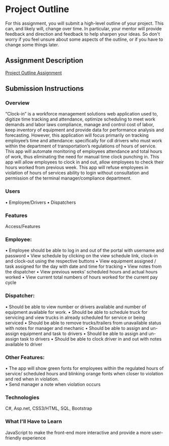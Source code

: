 # Project Outline
For this assignment, you will submit a high-level outline of your project. This can, and likely will, change over time. In particular, your mentor will provide feedback and direction and feedback to help sharpen your ideas. So don't worry if you feel unsure about some aspects of the outline, or if you have to change some things later.

## Assignment Description
[Project Outline Assignment](https://education.launchcode.org/liftoff/assignments/project-outline/)

## Submission Instructions

### Overview
“Clock-in” is a workforce management solutions web application used to, digitize time tracking and attendance, optimize scheduling to meet work demands and labor laws compliance, manage and control cost of labor, keep inventory of equipment and provide data for performance analysis and forecasting. However, this application will focus primarily on tracking employee’s time and attendance: specifically for cdl drivers who must work within the department of transportation’s regulations of hours of service. 
This app will automate monitoring of employees attendance and total hours of work, thus eliminating the need for manual time clock punching in. This app will allow employees to clock in and out, allow employees to check their hours worked from previous week. This app will refuse employees in violation of hours of services ability to login without consultation and permission of the terminal manager/compliance department. 

### Users
•	Employee/Drivers
•	Dispatchers


### Features
Access/Features
### Employee: 
•	Employee should be able to log in and out of the portal with username and password
•	View schedule by clicking on the view schedule link, clock-in and clock-out using the respective buttons
•	View equipment assigned / task assigned for the day with date and time for tracking
•	View notes from the dispatcher
•	View previous weeks’ scheduled hours and actual hours worked
•	View current total numbers of hours worked for the current pay cycle

### Dispatcher:
•	Should be able to view number or drivers available and number of equipment available for work.
•	Should be able to schedule truck for servicing and view trucks in already scheduled for service or being serviced
•	Should be able to remove trucks/trailers from unavailable status with notes for manager and mechanic 
•	Should be able to assign and un-assign equipment and task to drivers
•	Should be able to assign and un-assign task to drivers
•	Should be able to clock driver in and out with notes available to driver

### Other Features:
•	The app will show green fonts for employees within the regulated hours of service/ scheduled hours and blinking orange fonts when closer to violation and red when in violation.  
•	Send manager a note when violation occurs

### Technologies
C#, 
Asp.net, 
CSS3/HTML, 
SQL, 
Bootstrap


### What I'll Have to Learn
JavaScript to make the front-end more interactive and provide a more user-friendly experience

